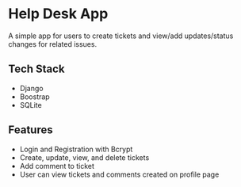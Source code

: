 
# Help Desk App

A simple app for users to create tickets and view/add updates/status changes for related issues. 


## Tech Stack

- Django
- Boostrap
- SQLite



## Features

- Login and Registration with Bcrypt
- Create, update, view, and delete tickets
- Add comment to ticket
- User can view tickets and comments created on profile page

